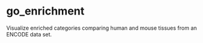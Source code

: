 # go_enrichment
Visualize enriched categories comparing human and mouse tissues from an ENCODE data set.

